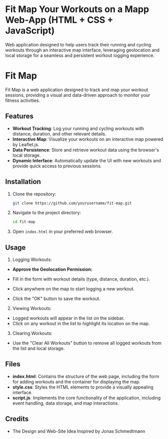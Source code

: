 # Fit Map Your Workouts on a Mapp Web-App (HTML + CSS + JavaScript)
 Web application designed to help users track their running and cycling workouts through an interactive map interface, leveraging geolocation and local storage for a seamless and persistent workout logging experience.

# Fit Map

Fit Map is a web application designed to track and map your workout sessions, providing a visual and data-driven approach to monitor your fitness activities.

## Features

- **Workout Tracking**: Log your running and cycling workouts with distance, duration, and other relevant details.
- **Interactive Map**: Visualize your workouts on an interactive map powered by Leaflet.js.
- **Data Persistence**: Store and retrieve workout data using the browser's local storage.
- **Dynamic Interface**: Automatically update the UI with new workouts and provide quick access to previous sessions.

## Installation

1. Clone the repository:
   ```bash
   git clone https://github.com/yourusername/fit-map.git

2. Navigate to the project directory:
    ```bash
    cd fit-map

3. Open `index.html` in your preferred web browser.

## Usage

1. Logging Workouts:

* **Approve the Geolocation Permission:**

* Fill in the form with workout details (type, distance, duration, etc.).
* Click anywhere on the map to start logging a new workout.
* Click the "OK" button to save the workout.

2. Viewing Workouts:

* Logged workouts will appear in the list on the sidebar.
* Click on any workout in the list to highlight its location on the map.

3. Clearing Workouts:

* Use the "Clear All Workouts" button to remove all logged workouts from the list and local storage.

## Files

* **index.html**: Contains the structure of the web page, including the form for adding workouts and the container for displaying the map.
* **style.css**: Styles the HTML elements to provide a visually appealing interface.
* **script.js**: Implements the core functionality of the application, including event handling, data storage, and map interactions.

## Credits
* The Design and Web-Site Idea Inspired by Jonas Schmedtmann
